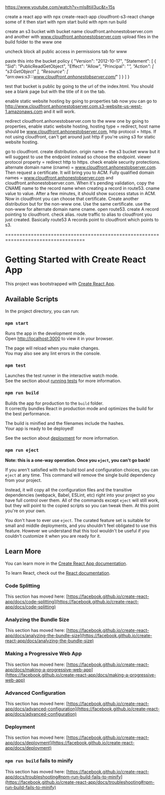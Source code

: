 https://www.youtube.com/watch?v=mls8tiiI3uc&t=15s

create a react app with
  npx create-react-app cloudfront-s3-react
change some of it then start with
  npm start
build with
  npm run build

create an s3 bucket with bucket name cloudfront.anhonestobserver.com and another with www.cloudfront.anhonestobserver.com
upload files in the build folder to the www one

uncheck block all public access in permissions tab for www

paste this into the bucket policy
  {
    "Version": "2012-10-17",
    "Statement": [
        {
            "Sid": "PublicReadGetObject",
            "Effect": "Allow",
            "Principal": "*",
            "Action": [
                "s3:GetObject"
            ],
            "Resource": [
                "arn:aws:s3:::www.cloudfront.anhonestobserver.com/*"
            ]
        }
    ]
}

test that bucket is public by going to the url of the index.html. You should see a blank page but with the title of it on the tab.

enable static website hosting by going to properties tab
now you can go to http://www.cloudfront.anhonestobserver.com.s3-website-us-west-1.amazonaws.com and it will work.

redirect cloudfront.anhonestobserver.com to the www one by going to properties, enable static website hosting, hosting type = redirect, host name should be www.cloudfront.anhonestobserver.com, http protocol = https. If not using cloudfront, can't get around just http if you're using s3 for static website hosting.

go to cloudfront. create distribution. origin name = the s3 bucket www but it will suggest to use the endpoint instead so choose the endpoint. viewer protocol property = redirect http to https. check enable security protections. alternate domain name (cname) = www.cloudfront.anhonestobserver.com. Then request a certificate. 
It will bring you to ACM. Fully qualified domain names = www.cloudfront.anhonestobserver.com and cloudfront.anhonestobserver.com.
When it's pending validation, copy the CNAME name to the record name when creating a record in route53. cname value to value. After a few minutes, it should show success status in ACM. Now in cloudfront you can choose that certificate. 
Create another distribution but for the non-www one. Use the same certificate. use the non-www for alternate domain name cname. 
open route53. create A record pointing to cloudfront. check alias. route traffic to alias to cloudfront you just created. 
Basically route53 A records point to cloudfront which points to s3. 






==================================================================================
# Getting Started with Create React App

This project was bootstrapped with [Create React App](https://github.com/facebook/create-react-app).

## Available Scripts

In the project directory, you can run:

### `npm start`

Runs the app in the development mode.\
Open [http://localhost:3000](http://localhost:3000) to view it in your browser.

The page will reload when you make changes.\
You may also see any lint errors in the console.

### `npm test`

Launches the test runner in the interactive watch mode.\
See the section about [running tests](https://facebook.github.io/create-react-app/docs/running-tests) for more information.

### `npm run build`

Builds the app for production to the `build` folder.\
It correctly bundles React in production mode and optimizes the build for the best performance.

The build is minified and the filenames include the hashes.\
Your app is ready to be deployed!

See the section about [deployment](https://facebook.github.io/create-react-app/docs/deployment) for more information.

### `npm run eject`

**Note: this is a one-way operation. Once you `eject`, you can't go back!**

If you aren't satisfied with the build tool and configuration choices, you can `eject` at any time. This command will remove the single build dependency from your project.

Instead, it will copy all the configuration files and the transitive dependencies (webpack, Babel, ESLint, etc) right into your project so you have full control over them. All of the commands except `eject` will still work, but they will point to the copied scripts so you can tweak them. At this point you're on your own.

You don't have to ever use `eject`. The curated feature set is suitable for small and middle deployments, and you shouldn't feel obligated to use this feature. However we understand that this tool wouldn't be useful if you couldn't customize it when you are ready for it.

## Learn More

You can learn more in the [Create React App documentation](https://facebook.github.io/create-react-app/docs/getting-started).

To learn React, check out the [React documentation](https://reactjs.org/).

### Code Splitting

This section has moved here: [https://facebook.github.io/create-react-app/docs/code-splitting](https://facebook.github.io/create-react-app/docs/code-splitting)

### Analyzing the Bundle Size

This section has moved here: [https://facebook.github.io/create-react-app/docs/analyzing-the-bundle-size](https://facebook.github.io/create-react-app/docs/analyzing-the-bundle-size)

### Making a Progressive Web App

This section has moved here: [https://facebook.github.io/create-react-app/docs/making-a-progressive-web-app](https://facebook.github.io/create-react-app/docs/making-a-progressive-web-app)

### Advanced Configuration

This section has moved here: [https://facebook.github.io/create-react-app/docs/advanced-configuration](https://facebook.github.io/create-react-app/docs/advanced-configuration)

### Deployment

This section has moved here: [https://facebook.github.io/create-react-app/docs/deployment](https://facebook.github.io/create-react-app/docs/deployment)

### `npm run build` fails to minify

This section has moved here: [https://facebook.github.io/create-react-app/docs/troubleshooting#npm-run-build-fails-to-minify](https://facebook.github.io/create-react-app/docs/troubleshooting#npm-run-build-fails-to-minify)
